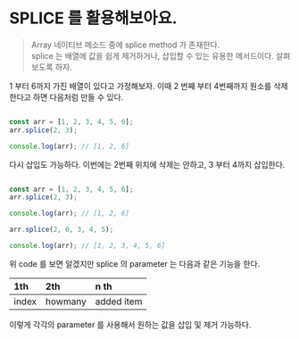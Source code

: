 # SPLICE 를 활용해보아요.

> Array 네이티브 메소드 중에 splice method 가 존재한다.<br/> splice 는 배열에 값을 쉽게 제거하거나, 삽입할 수 있는 유용한 메서드이다. 살펴보도록 하자.

1 부터 6까지 가진 배열이 있다고 가정해보자.
이때 2 번째 부터 4번째까지 원소를 삭제한다고 하면 다음처럼 만들 수 있다.

```javascript

const arr = [1, 2, 3, 4, 5, 6];
arr.splice(2, 3);

console.log(arr); // [1, 2, 6]

```

다시 삽입도 가능하다.
이번에는 2번째 위치에 삭제는 안하고, 3 부터 4까지 삽입한다.

```javascript

const arr = [1, 2, 3, 4, 5, 6];
arr.splice(2, 3);

console.log(arr); // [1, 2, 6]

arr.splice(2, 0, 3, 4, 5);

console.log(arr); // [1, 2, 3, 4, 5, 6]

```

위 code 를 보면 알겠지만 splice 의 parameter 는 다음과 같은 기능을 한다.

| 1th | 2th | n th |
|:--|:--|:--|
| index | howmany | added item  |

이렇게 각각의 parameter 를 사용해서 원하는 값을 삽입 및 제거 가능하다.